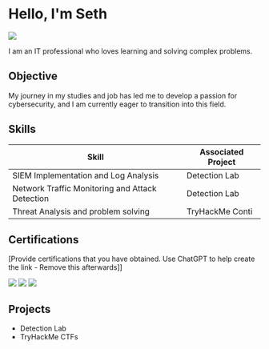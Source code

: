 # Hello, I'm Seth
<a href="www.linkedin.com/in/seth-velasquez-844446152"><img src="https://img.shields.io/badge/-LinkedIn-0072b1?&style=for-the-badge&logo=linkedin&logoColor=white" /></a>

I am an IT professional who loves learning and solving complex problems.
## Objective

My journey in my studies and job has led me to develop a passion for cybersecurity, and I am currently eager to transition into this field.

## Skills

| Skill                                         | Associated Project         |
|-----------------------------------------------|----------------------------|
| SIEM Implementation and Log Analysis          | <a hrref="https://google.com">Detection Lab</a>|
| Network Traffic Monitoring and Attack Detection | <a hrref="https://google.com">Detection Lab</a>|
|Threat Analysis and problem solving            |  TryHackMe Conti

## Certifications
[Provide certifications that you have obtained. Use ChatGPT to help create the link - Remove this afterwards]]
<div>
<img src="https://img.shields.io/badge/-Security%2B-FF0000?&style=for-the-badge&logo=CompTIA&logoColor=white" />
<img src="https://img.shields.io/badge/-Network%2B-007ACC?&style=for-the-badge&logo=CompTIA&logoColor=white" />
<img src="https://img.shields.io/badge/-A%2B-4D4D4D?&style=for-the-badge&logo=CompTIA&logoColor=white" />
</div>

## Projects
- Detection Lab
- TryHackMe CTFs
